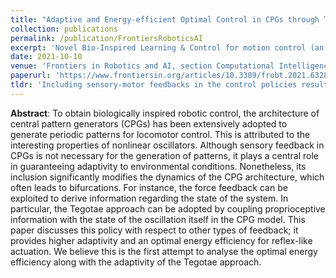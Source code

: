 ```yaml
---
title: "Adaptive and Energy-efficient Optimal Control in CPGs through Tegotae-based Feedback"
collection: publications
permalink: /publication/FrontiersRoboticsAI
excerpt: 'Novel Bio-Inspired Learning & Control for motion control (an Extension)'
date: 2021-10-10
venue: 'Frontiers in Robotics and AI, section Computational Intelligence in Robotics'
paperurl: 'https://www.frontiersin.org/articles/10.3389/frobt.2021.632804/full'
tldr: 'Including sensory-motor feedbacks in the control policies result in the emergence of motion patterns. In particular, a feedback describing the extent to which a perceived reaction matches the intended action results in an energy efficient policy as well.'
---
```

**Abstract**: To obtain biologically inspired robotic control, the architecture of central pattern generators (CPGs) has been extensively adopted to generate periodic patterns for locomotor control. This is attributed to the interesting properties of nonlinear oscillators. Although sensory feedback in CPGs is not necessary for the generation of patterns, it plays a central role in guaranteeing adaptivity to environmental conditions. Nonetheless, its inclusion significantly modifies the dynamics of the CPG architecture, which often leads to bifurcations. For instance, the force feedback can be exploited to derive information regarding the state of the system. In particular, the Tegotae approach can be adopted by coupling proprioceptive information with the state of the oscillation itself in the CPG model. This paper discusses this policy with respect to other types of feedback; it provides higher adaptivity and an optimal energy efficiency for reflex-like actuation. We believe this is the first attempt to analyse the optimal energy efficiency along with the adaptivity of the Tegotae approach.
